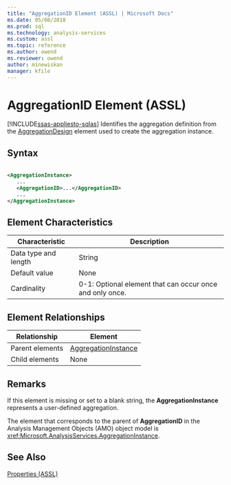 ```yaml
---
title: "AggregationID Element (ASSL) | Microsoft Docs"
ms.date: 05/08/2018
ms.prod: sql
ms.technology: analysis-services
ms.custom: assl
ms.topic: reference
ms.author: owend
ms.reviewer: owend
author: minewiskan
manager: kfile
---
```

# AggregationID Element (ASSL)
[!INCLUDE[ssas-appliesto-sqlas](../../../includes/ssas-appliesto-sqlas.md)]
  Identifies the aggregation definition from the [AggregationDesign](../../../analysis-services/scripting/objects/aggregationdesign-element-assl.md) element used to create the aggregation instance.  
  
## Syntax  
  
```xml  
  
<AggregationInstance>  
   ...  
   <AggregationID>...</AggregationID>  
   ...  
</AggregationInstance>  
```  
  
## Element Characteristics  
  
|Characteristic|Description|  
|--------------------|-----------------|  
|Data type and length|String|  
|Default value|None|  
|Cardinality|0-1: Optional element that can occur once and only once.|  
  
## Element Relationships  
  
|Relationship|Element|  
|------------------|-------------|  
|Parent elements|[AggregationInstance](../../../analysis-services/scripting/objects/aggregationinstance-element-assl.md)|  
|Child elements|None|  
  
## Remarks  
 If this element is missing or set to a blank string, the **AggregationInstance** represents a user-defined aggregation.  
  
 The element that corresponds to the parent of **AggregationID** in the Analysis Management Objects (AMO) object model is <xref:Microsoft.AnalysisServices.AggregationInstance>.  
  
## See Also  
 [Properties &#40;ASSL&#41;](../../../analysis-services/scripting/properties/properties-assl.md)  
  
  

